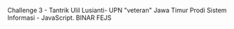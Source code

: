 Challenge 3 - Tantrik Ulil Lusianti- UPN "veteran" Jawa Timur Prodi Sistem Informasi - JavaScript. BINAR FEJS

